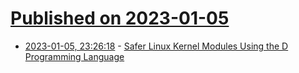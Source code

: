 # [Published on 2023-01-05](index.md)

* [2023-01-05, 23:26:18](https://lobste.rs/s/5jmeek/safer_linux_kernel_modules_using_d) - [Safer Linux Kernel Modules Using the D Programming Language](https://ieeexplore.ieee.org/document/9987502)
